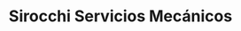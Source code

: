 ---
title: "Sirocchi Servicios Mecánicos"
url: /neuquen/sirocchi-servicios-mecanicos/
shop: reparación de automóviles
---